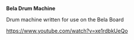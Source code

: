 **Bela Drum Machine**

Drum machine written for use on the Bela Board

https://www.youtube.com/watch?v=xe1rdbkUeQo
